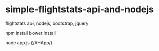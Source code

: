 # simple-flightstats-api-and-nodejs
flightstats api, nodejs, bootstrap, jquery

npm install
bower install

node app.js (/AHApp/)
